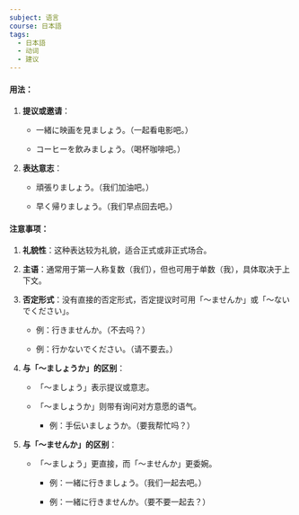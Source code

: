 ```yaml
---
subject: 语言
course: 日本語
tags:
  - 日本語
  - 动词
  - 建议
---
```

#### 用法：

1. **提议或邀请**：
    
    - 一緒に映画を見ましょう。（一起看电影吧。）
        
    - コーヒーを飲みましょう。（喝杯咖啡吧。）
        
2. **表达意志**：
    
    - 頑張りましょう。（我们加油吧。）
        
    - 早く帰りましょう。（我们早点回去吧。）
        

#### 注意事项：

1. **礼貌性**：这种表达较为礼貌，适合正式或非正式场合。
    
2. **主语**：通常用于第一人称复数（我们），但也可用于单数（我），具体取决于上下文。
    
3. **否定形式**：没有直接的否定形式，否定提议时可用「～ませんか」或「～ないでください」。
    
    - 例：行きませんか。（不去吗？）
        
    - 例：行かないでください。（请不要去。）
        
4. **与「～ましょうか」的区别**：
    
    - 「～ましょう」表示提议或意志。
        
    - 「～ましょうか」则带有询问对方意愿的语气。
        
        - 例：手伝いましょうか。（要我帮忙吗？）
            
5. **与「～ませんか」的区别**：
    
    - 「～ましょう」更直接，而「～ませんか」更委婉。
        
        - 例：一緒に行きましょう。（我们一起去吧。）
            
        - 例：一緒に行きませんか。（要不要一起去？）
